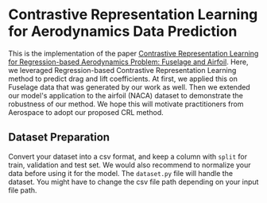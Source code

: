 # Contrastive Representation Learning for Aerodynamics Data Prediction
This is the implementation of the paper [Contrastive Representation Learning for Regression-based Aerodynamics Problem: Fuselage and Airfoil](https://arc.aiaa.org/doi/10.2514/6.2025-0477).
Here, we leveraged Regression-based Contrastive Representation Learning method to predict drag and lift coefficients. 
At first, we applied this on Fuselage data that was generated by our work as well.
Then we extended our model's application to the airfoil (NACA) dataset to demonstrate the robustness of our method.
We hope this will motivate practitioners from Aerospace to adopt our proposed CRL method.

## Dataset Preparation
Convert your dataset into a csv format, and keep a column with `split` for train, validation and test set. 
We would also recommend to normalize your data before using it for the model. 
The `dataset.py` file will handle the dataset. You might have to change the csv file path depending on your input file path.
